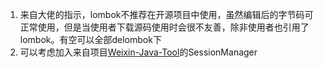 1. 来自大佬的指示，lombok不推荐在开源项目中使用，虽然编辑后的字节码可正常使用，但是当使用者下载源码使用时会很不友善，除非使用者也引用了lombok。有空可以全部delombok下
2. 可以考虑加入来自项目[Weixin-Java-Tool](https://github.com/chanjarster/weixin-java-tools/wiki/WxSession)的SessionManager
